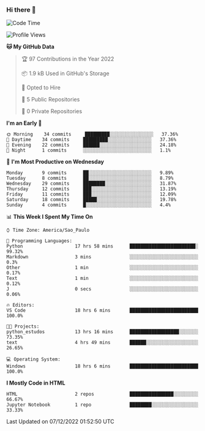 ### Hi there 👋

<!--
**igabriel-gb/igabriel-gb** is a ✨ _special_ ✨ repository because its `README.md` (this file) appears on your GitHub profile.

Here are some ideas to get you started:

- 🔭 I’m currently working on ...
- 🌱 I’m currently learning ...
- 👯 I’m looking to collaborate on ...
- 🤔 I’m looking for help with ...
- 💬 Ask me about ...
- 📫 How to reach me: ...
- 😄 Pronouns: ...
- ⚡ Fun fact: ...
-->

<!--START_SECTION:waka-->
![Code Time](http://img.shields.io/badge/Code%20Time-62%20hrs%2020%20mins-blue)

![Profile Views](http://img.shields.io/badge/Profile%20Views-0-blue)

**🐱 My GitHub Data** 

> 🏆 97 Contributions in the Year 2022
 > 
> 📦 1.9 kB Used in GitHub's Storage 
 > 
> 💼 Opted to Hire
 > 
> 📜 5 Public Repositories 
 > 
> 🔑 0 Private Repositories  
 > 
**I'm an Early 🐤** 

```text
🌞 Morning    34 commits     █████████░░░░░░░░░░░░░░░░   37.36% 
🌇 Daytime    34 commits     █████████░░░░░░░░░░░░░░░░   37.36% 
🌃 Evening    22 commits     ██████░░░░░░░░░░░░░░░░░░░   24.18% 
🌙 Night      1 commits      ░░░░░░░░░░░░░░░░░░░░░░░░░   1.1%

```
📅 **I'm Most Productive on Wednesday** 

```text
Monday       9 commits      ██░░░░░░░░░░░░░░░░░░░░░░░   9.89% 
Tuesday      8 commits      ██░░░░░░░░░░░░░░░░░░░░░░░   8.79% 
Wednesday    29 commits     ████████░░░░░░░░░░░░░░░░░   31.87% 
Thursday     12 commits     ███░░░░░░░░░░░░░░░░░░░░░░   13.19% 
Friday       11 commits     ███░░░░░░░░░░░░░░░░░░░░░░   12.09% 
Saturday     18 commits     █████░░░░░░░░░░░░░░░░░░░░   19.78% 
Sunday       4 commits      █░░░░░░░░░░░░░░░░░░░░░░░░   4.4%

```


📊 **This Week I Spent My Time On** 

```text
⌚︎ Time Zone: America/Sao_Paulo

💬 Programming Languages: 
Python                   17 hrs 58 mins      ████████████████████████░   99.32% 
Markdown                 3 mins              ░░░░░░░░░░░░░░░░░░░░░░░░░   0.3% 
Other                    1 min               ░░░░░░░░░░░░░░░░░░░░░░░░░   0.17% 
Text                     1 min               ░░░░░░░░░░░░░░░░░░░░░░░░░   0.12% 
J                        0 secs              ░░░░░░░░░░░░░░░░░░░░░░░░░   0.06%

🔥 Editors: 
VS Code                  18 hrs 6 mins       █████████████████████████   100.0%

🐱‍💻 Projects: 
python_estudos           13 hrs 16 mins      ██████████████████░░░░░░░   73.35% 
text                     4 hrs 49 mins       ██████░░░░░░░░░░░░░░░░░░░   26.65%

💻 Operating System: 
Windows                  18 hrs 6 mins       █████████████████████████   100.0%

```

**I Mostly Code in HTML** 

```text
HTML                     2 repos             ████████████████░░░░░░░░░   66.67% 
Jupyter Notebook         1 repo              ████████░░░░░░░░░░░░░░░░░   33.33%

```



 Last Updated on 07/12/2022 01:52:50 UTC
<!--END_SECTION:waka-->

